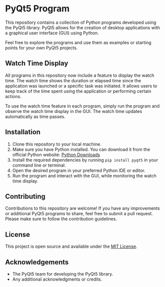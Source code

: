 # PyQt5 Program

This repository contains a collection of Python programs developed using the PyQt5 library. PyQt5 allows for the creation of desktop applications with a graphical user interface (GUI) using Python.

Feel free to explore the programs and use them as examples or starting points for your own PyQt5 projects.

## Watch Time Display

All programs in this repository now include a feature to display the watch time. The watch time shows the duration or elapsed time since the application was launched or a specific task was initiated. It allows users to keep track of the time spent using the application or performing certain actions.

To use the watch time feature in each program, simply run the program and observe the watch time display in the GUI. The watch time updates automatically as time passes.

## Installation

1. Clone this repository to your local machine.
2. Make sure you have Python installed. You can download it from the official Python website: [Python Downloads](https://www.python.org/downloads/)
3. Install the required dependencies by running `pip install pyqt5` in your command line or terminal.
4. Open the desired program in your preferred Python IDE or editor.
5. Run the program and interact with the GUI, while monitoring the watch time display.

## Contributing

Contributions to this repository are welcome! If you have any improvements or additional PyQt5 programs to share, feel free to submit a pull request. Please make sure to follow the contribution guidelines.

## License

This project is open source and available under the [MIT License](https://opensource.org/licenses/MIT).

## Acknowledgements

- The PyQt5 team for developing the PyQt5 library.
- Any additional acknowledgments or credits.
